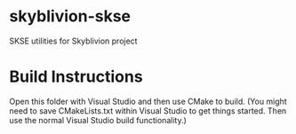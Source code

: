 # skyblivion-skse
SKSE utilities for Skyblivion project

# Build Instructions
Open this folder with Visual Studio and then use CMake to build.
(You might need to save CMakeLists.txt within Visual Studio to get things started. Then use the normal Visual Studio build functionality.)
